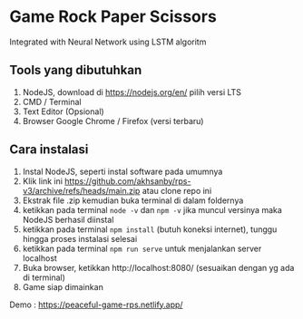 # Game Rock Paper Scissors 
Integrated with Neural Network using LSTM algoritm

## Tools yang dibutuhkan
1. NodeJS, download di https://nodejs.org/en/ pilih versi LTS
2. CMD / Terminal
3. Text Editor (Opsional)
4. Browser Google Chrome / Firefox (versi terbaru)

## Cara instalasi
1. Instal NodeJS, seperti instal software pada umumnya
2. Klik link ini https://github.com/akhsanby/rps-v3/archive/refs/heads/main.zip atau clone repo ini
3. Ekstrak file .zip kemudian buka terminal di dalam foldernya
4. ketikkan pada terminal ``` node -v ``` dan ``` npm -v ``` jika muncul versinya maka NodeJS berhasil diinstal
5. ketikkan pada terminal ``` npm install ``` (butuh koneksi internet), tunggu hingga proses instalasi selesai
6. ketikkan pada terminal ``` npm run serve ``` untuk menjalankan server localhost
7. Buka browser, ketikkan http://localhost:8080/ (sesuaikan dengan yg ada di terminal)
8. Game siap dimainkan

Demo : https://peaceful-game-rps.netlify.app/
